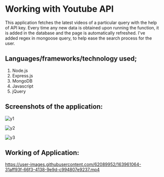 # Working with Youtube API

This application fetches the latest videos of a particular query with the help of API key.
Every time any new data is obtained upon running the function, it is added in the database and the page is automatically refreshed.
I've added regex in mongoose query, to help ease the search process for the user.

## Languages/frameworks/technology used;
1. Node.js
2. Express.js
3. MongoDB
4. Javascript
5. jQuery


## Screenshots of the application:

![y1](https://user-images.githubusercontent.com/62089952/163960745-36e5d793-d6fd-4fce-a70c-31222811c57c.jpg)


![y2](https://user-images.githubusercontent.com/62089952/163960780-2978e74b-28ec-4635-820b-5c1148ad299d.jpg)

![y3](https://user-images.githubusercontent.com/62089952/163965193-1176b6b8-f620-43fa-a9c9-ebf8abbd4e07.jpg)


## Working of Application:




https://user-images.githubusercontent.com/62089952/163961064-31aff93f-66f3-4138-9e9d-c994807e9237.mp4

